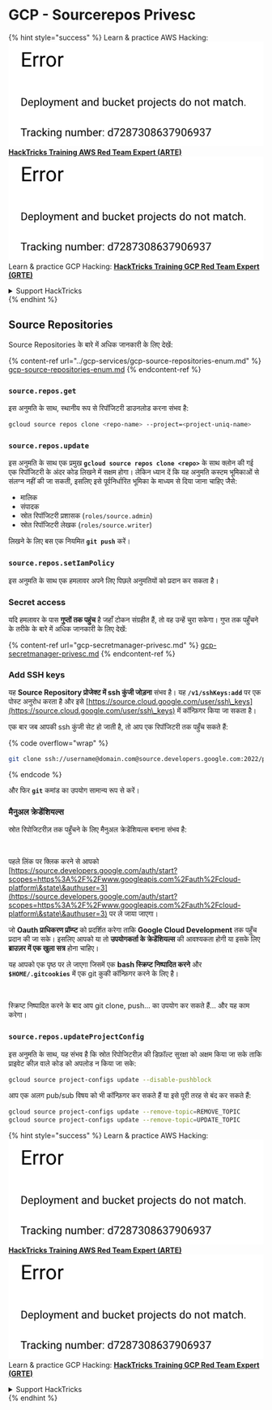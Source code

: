 # GCP - Sourcerepos Privesc

{% hint style="success" %}
Learn & practice AWS Hacking:<img src="../../../.gitbook/assets/image (1) (1).png" alt="" data-size="line">[**HackTricks Training AWS Red Team Expert (ARTE)**](https://training.hacktricks.xyz/courses/arte)<img src="../../../.gitbook/assets/image (1) (1).png" alt="" data-size="line">\
Learn & practice GCP Hacking: <img src="../../../.gitbook/assets/image (2).png" alt="" data-size="line">[**HackTricks Training GCP Red Team Expert (GRTE)**<img src="../../../.gitbook/assets/image (2).png" alt="" data-size="line">](https://training.hacktricks.xyz/courses/grte)

<details>

<summary>Support HackTricks</summary>

* Check the [**subscription plans**](https://github.com/sponsors/carlospolop)!
* **Join the** 💬 [**Discord group**](https://discord.gg/hRep4RUj7f) or the [**telegram group**](https://t.me/peass) or **follow** us on **Twitter** 🐦 [**@hacktricks\_live**](https://twitter.com/hacktricks\_live)**.**
* **Share hacking tricks by submitting PRs to the** [**HackTricks**](https://github.com/carlospolop/hacktricks) and [**HackTricks Cloud**](https://github.com/carlospolop/hacktricks-cloud) github repos.

</details>
{% endhint %}

## Source Repositories

Source Repositories के बारे में अधिक जानकारी के लिए देखें:

{% content-ref url="../gcp-services/gcp-source-repositories-enum.md" %}
[gcp-source-repositories-enum.md](../gcp-services/gcp-source-repositories-enum.md)
{% endcontent-ref %}

### `source.repos.get`

इस अनुमति के साथ, स्थानीय रूप से रिपॉजिटरी डाउनलोड करना संभव है:
```bash
gcloud source repos clone <repo-name> --project=<project-uniq-name>
```
### `source.repos.update`

इस अनुमति के साथ एक प्रमुख **`gcloud source repos clone <repo>`** के साथ क्लोन की गई एक रिपॉजिटरी के अंदर कोड लिखने में सक्षम होगा। लेकिन ध्यान दें कि यह अनुमति कस्टम भूमिकाओं से संलग्न नहीं की जा सकती, इसलिए इसे पूर्वनिर्धारित भूमिका के माध्यम से दिया जाना चाहिए जैसे:

* मालिक
* संपादक
* स्रोत रिपॉजिटरी प्रशासक (`roles/source.admin`)
* स्रोत रिपॉजिटरी लेखक (`roles/source.writer`)

लिखने के लिए बस एक नियमित **`git push`** करें।

### `source.repos.setIamPolicy`

इस अनुमति के साथ एक हमलावर अपने लिए पिछले अनुमतियों को प्रदान कर सकता है।

### Secret access

यदि हमलावर के पास **गुप्तों तक पहुंच** है जहाँ टोकन संग्रहीत हैं, तो वह उन्हें चुरा सकेगा। गुप्त तक पहुँचने के तरीके के बारे में अधिक जानकारी के लिए देखें:

{% content-ref url="gcp-secretmanager-privesc.md" %}
[gcp-secretmanager-privesc.md](gcp-secretmanager-privesc.md)
{% endcontent-ref %}

### Add SSH keys

यह **Source Repository प्रोजेक्ट में ssh कुंजी जोड़ना** संभव है। यह **`/v1/sshKeys:add`** पर एक पोस्ट अनुरोध करता है और इसे [https://source.cloud.google.com/user/ssh\_keys](https://source.cloud.google.com/user/ssh\_keys) में कॉन्फ़िगर किया जा सकता है।

एक बार जब आपकी ssh कुंजी सेट हो जाती है, तो आप एक रिपॉजिटरी तक पहुँच सकते हैं:

{% code overflow="wrap" %}
```bash
git clone ssh://username@domain.com@source.developers.google.com:2022/p/<proj-name>/r/<repo-name>
```
{% endcode %}

और फिर **`git`** कमांड का उपयोग सामान्य रूप से करें।

### मैनुअल क्रेडेंशियल्स

स्रोत रिपोजिटरीज़ तक पहुँचने के लिए मैनुअल क्रेडेंशियल्स बनाना संभव है:

<figure><img src="../../../.gitbook/assets/image (324).png" alt=""><figcaption></figcaption></figure>

पहले लिंक पर क्लिक करने से आपको [https://source.developers.google.com/auth/start?scopes=https%3A%2F%2Fwww.googleapis.com%2Fauth%2Fcloud-platform\&state\&authuser=3](https://source.developers.google.com/auth/start?scopes=https%3A%2F%2Fwww.googleapis.com%2Fauth%2Fcloud-platform\&state\&authuser=3) पर ले जाया जाएगा।

जो **Oauth प्राधिकरण प्रॉम्प्ट** को प्रदर्शित करेगा ताकि **Google Cloud Development** तक पहुँच प्रदान की जा सके। इसलिए आपको या तो **उपयोगकर्ता के क्रेडेंशियल्स** की आवश्यकता होगी या इसके लिए **ब्राउज़र में एक खुला सत्र** होना चाहिए।

यह आपको एक पृष्ठ पर ले जाएगा जिसमें एक **bash स्क्रिप्ट निष्पादित करने** और **`$HOME/.gitcookies`** में एक git कुकी कॉन्फ़िगर करने के लिए है।

<figure><img src="../../../.gitbook/assets/image (323).png" alt=""><figcaption></figcaption></figure>

स्क्रिप्ट निष्पादित करने के बाद आप git clone, push... का उपयोग कर सकते हैं... और यह काम करेगा।

### `source.repos.updateProjectConfig`

इस अनुमति के साथ, यह संभव है कि स्रोत रिपोजिटरीज़ की डिफ़ॉल्ट सुरक्षा को अक्षम किया जा सके ताकि प्राइवेट कीज़ वाले कोड को अपलोड न किया जा सके:
```bash
gcloud source project-configs update --disable-pushblock
```
आप एक अलग pub/sub विषय को भी कॉन्फ़िगर कर सकते हैं या इसे पूरी तरह से बंद कर सकते हैं:
```bash
gcloud source project-configs update --remove-topic=REMOVE_TOPIC
gcloud source project-configs update --remove-topic=UPDATE_TOPIC
```
{% hint style="success" %}
Learn & practice AWS Hacking:<img src="../../../.gitbook/assets/image (1) (1).png" alt="" data-size="line">[**HackTricks Training AWS Red Team Expert (ARTE)**](https://training.hacktricks.xyz/courses/arte)<img src="../../../.gitbook/assets/image (1) (1).png" alt="" data-size="line">\
Learn & practice GCP Hacking: <img src="../../../.gitbook/assets/image (2).png" alt="" data-size="line">[**HackTricks Training GCP Red Team Expert (GRTE)**<img src="../../../.gitbook/assets/image (2).png" alt="" data-size="line">](https://training.hacktricks.xyz/courses/grte)

<details>

<summary>Support HackTricks</summary>

* Check the [**subscription plans**](https://github.com/sponsors/carlospolop)!
* **Join the** 💬 [**Discord group**](https://discord.gg/hRep4RUj7f) or the [**telegram group**](https://t.me/peass) or **follow** us on **Twitter** 🐦 [**@hacktricks\_live**](https://twitter.com/hacktricks\_live)**.**
* **Share hacking tricks by submitting PRs to the** [**HackTricks**](https://github.com/carlospolop/hacktricks) and [**HackTricks Cloud**](https://github.com/carlospolop/hacktricks-cloud) github repos.

</details>
{% endhint %}
